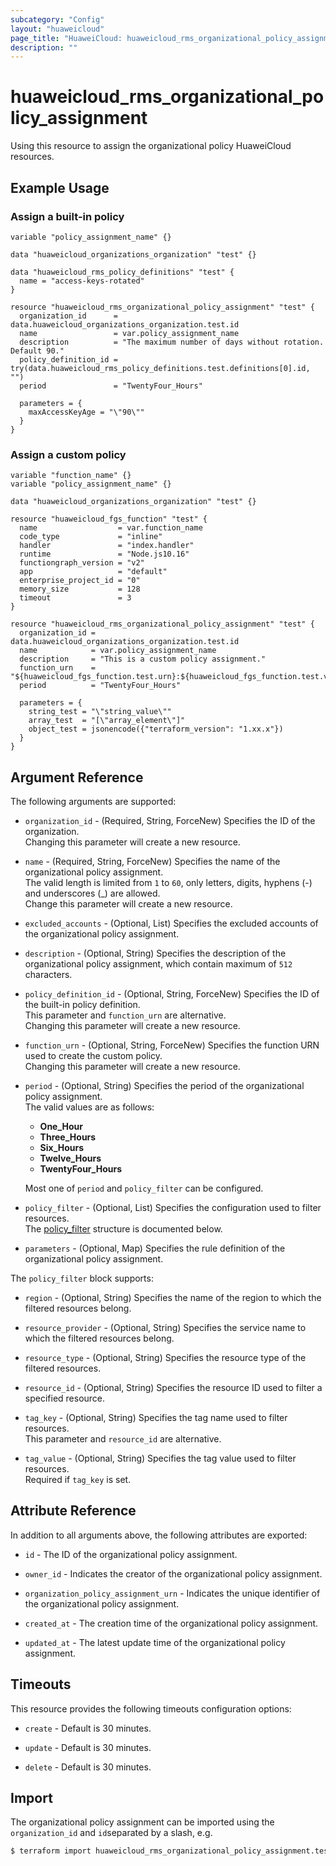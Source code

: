 ```yaml
---
subcategory: "Config"
layout: "huaweicloud"
page_title: "HuaweiCloud: huaweicloud_rms_organizational_policy_assignment"
description: ""
---
```


# huaweicloud_rms_organizational_policy_assignment

Using this resource to assign the organizational policy HuaweiCloud resources.

## Example Usage

### Assign a built-in policy

```hcl
variable "policy_assignment_name" {}

data "huaweicloud_organizations_organization" "test" {}

data "huaweicloud_rms_policy_definitions" "test" {
  name = "access-keys-rotated"
}

resource "huaweicloud_rms_organizational_policy_assignment" "test" {
  organization_id      = data.huaweicloud_organizations_organization.test.id
  name                 = var.policy_assignment_name
  description          = "The maximum number of days without rotation. Default 90."
  policy_definition_id = try(data.huaweicloud_rms_policy_definitions.test.definitions[0].id, "")
  period               = "TwentyFour_Hours"

  parameters = {
    maxAccessKeyAge = "\"90\""
  }
}
```

### Assign a custom policy

```hcl
variable "function_name" {}
variable "policy_assignment_name" {}

data "huaweicloud_organizations_organization" "test" {}

resource "huaweicloud_fgs_function" "test" {
  name                  = var.function_name
  code_type             = "inline"
  handler               = "index.handler"
  runtime               = "Node.js10.16"
  functiongraph_version = "v2"
  app                   = "default"
  enterprise_project_id = "0"
  memory_size           = 128
  timeout               = 3
}

resource "huaweicloud_rms_organizational_policy_assignment" "test" {
  organization_id = data.huaweicloud_organizations_organization.test.id
  name            = var.policy_assignment_name
  description     = "This is a custom policy assignment."
  function_urn    = "${huaweicloud_fgs_function.test.urn}:${huaweicloud_fgs_function.test.version}"
  period          = "TwentyFour_Hours"

  parameters = {
    string_test = "\"string_value\""
    array_test  = "[\"array_element\"]"
    object_test = jsonencode({"terraform_version": "1.xx.x"})
  }
}
```

## Argument Reference

The following arguments are supported:

* `organization_id` - (Required, String, ForceNew) Specifies the ID of the organization.  
  Changing this parameter will create a new resource.

* `name` - (Required, String, ForceNew) Specifies the name of the organizational policy assignment.  
  The valid length is limited from `1` to `60`, only letters, digits, hyphens (-) and underscores (_) are allowed.  
  Change this parameter will create a new resource.

* `excluded_accounts` - (Optional, List) Specifies the excluded accounts of the organizational policy assignment.

* `description` - (Optional, String) Specifies the description of the organizational policy assignment,
  which contain maximum of `512` characters.

* `policy_definition_id` - (Optional, String, ForceNew) Specifies the ID of the built-in policy definition.  
  This parameter and `function_urn` are alternative.  
  Changing this parameter will create a new resource.

* `function_urn` - (Optional, String, ForceNew) Specifies the function URN used to create the custom policy.  
  Changing this parameter will create a new resource.

* `period` - (Optional, String) Specifies the period of the organizational policy assignment.  
  The valid values are as follows:
  + **One_Hour**
  + **Three_Hours**
  + **Six_Hours**
  + **Twelve_Hours**
  + **TwentyFour_Hours**

  Most one of `period` and `policy_filter` can be configured.

* `policy_filter` - (Optional, List) Specifies the configuration used to filter resources.  
  The [policy_filter](#rms_policy_filter) structure is documented below.

* `parameters` - (Optional, Map) Specifies the rule definition of the organizational policy assignment.

<a name="rms_policy_filter"></a>
The `policy_filter` block supports:

* `region` - (Optional, String) Specifies the name of the region to which the filtered resources belong.

* `resource_provider` - (Optional, String) Specifies the service name to which the filtered resources belong.

* `resource_type` - (Optional, String) Specifies the resource type of the filtered resources.

* `resource_id` - (Optional, String) Specifies the resource ID used to filter a specified resource.

* `tag_key` - (Optional, String) Specifies the tag name used to filter resources.  
  This parameter and `resource_id` are alternative.

* `tag_value` - (Optional, String) Specifies the tag value used to filter resources.  
  Required if `tag_key` is set.

## Attribute Reference

In addition to all arguments above, the following attributes are exported:

* `id` - The ID of the organizational policy assignment.

* `owner_id` - Indicates the creator of the organizational policy assignment.

* `organization_policy_assignment_urn` - Indicates the unique identifier of the organizational policy assignment.

* `created_at` - The creation time of the organizational policy assignment.

* `updated_at` - The latest update time of the organizational policy assignment.

## Timeouts

This resource provides the following timeouts configuration options:

* `create` - Default is 30 minutes.

* `update` - Default is 30 minutes.

* `delete` - Default is 30 minutes.

## Import

The organizational policy assignment can be imported using the `organization_id` and `id`separated by a slash, e.g.

```bash
$ terraform import huaweicloud_rms_organizational_policy_assignment.test <organization_id>/<id>
```
